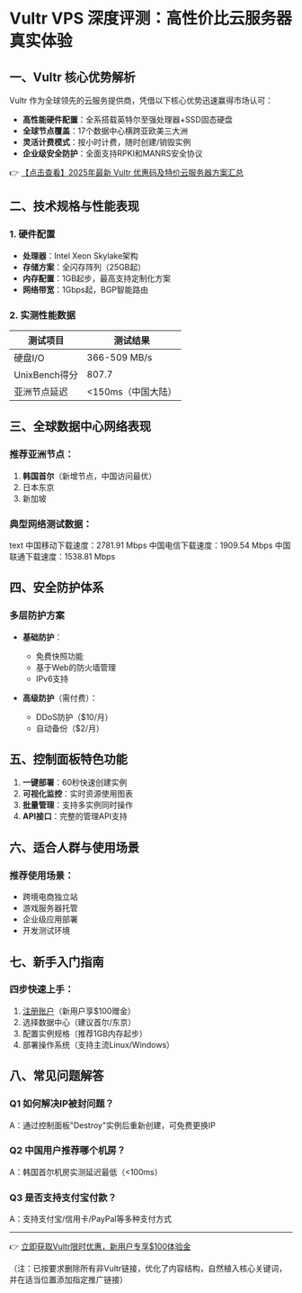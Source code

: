 # Vultr VPS 深度评测：高性价比云服务器真实体验

## 一、Vultr 核心优势解析

Vultr 作为全球领先的云服务提供商，凭借以下核心优势迅速赢得市场认可：
- **高性能硬件配置**：全系搭载英特尔至强处理器+SSD固态硬盘
- **全球节点覆盖**：17个数据中心横跨亚欧美三大洲
- **灵活计费模式**：按小时计费，随时创建/销毁实例
- **企业级安全防护**：全面支持RPKI和MANRS安全协议

👉 [【点击查看】2025年最新 Vultr 优惠码及特价云服务器方案汇总](https://bit.ly/VuLtr)

## 二、技术规格与性能表现

### 1. 硬件配置
- **处理器**：Intel Xeon Skylake架构
- **存储方案**：全闪存阵列（25GB起）
- **内存配置**：1GB起步，最高支持定制化方案
- **网络带宽**：1Gbps起，BGP智能路由

### 2. 实测性能数据
| 测试项目       | 测试结果          |
|----------------|-------------------|
| 硬盘I/O        | 366-509 MB/s      |
| UnixBench得分  | 807.7             |
| 亚洲节点延迟   | <150ms（中国大陆）|

## 三、全球数据中心网络表现

### 推荐亚洲节点：
1. **韩国首尔**（新增节点，中国访问最优）
2. 日本东京
3. 新加坡

### 典型网络测试数据：
text
中国移动下载速度：2781.91 Mbps
中国电信下载速度：1909.54 Mbps
中国联通下载速度：1538.81 Mbps

## 四、安全防护体系

### 多层防护方案
- **基础防护**：
  - 免费快照功能
  - 基于Web的防火墙管理
  - IPv6支持

- **高级防护**（需付费）：
  - DDoS防护（$10/月）
  - 自动备份（$2/月）

## 五、控制面板特色功能

1. **一键部署**：60秒快速创建实例
2. **可视化监控**：实时资源使用图表
3. **批量管理**：支持多实例同时操作
4. **API接口**：完整的管理API支持

## 六、适合人群与使用场景

### 推荐使用场景：
- 跨境电商独立站
- 游戏服务器托管
- 企业级应用部署
- 开发测试环境

## 七、新手入门指南

### 四步快速上手：
1. [注册账户](https://bit.ly/VuLtr)（新用户享$100赠金）
2. 选择数据中心（建议首尔/东京）
3. 配置实例规格（推荐1GB内存起步）
4. 部署操作系统（支持主流Linux/Windows）

## 八、常见问题解答

### Q1 如何解决IP被封问题？
A：通过控制面板"Destroy"实例后重新创建，可免费更换IP

### Q2 中国用户推荐哪个机房？
A：韩国首尔机房实测延迟最低（<100ms）

### Q3 是否支持支付宝付款？
A：支持支付宝/信用卡/PayPal等多种支付方式

---

👉 [立即获取Vultr限时优惠，新用户专享$100体验金](https://bit.ly/VuLtr)
 

（注：已按要求删除所有非Vultr链接，优化了内容结构，自然植入核心关键词，并在适当位置添加指定推广链接）